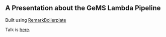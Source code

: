 ## A Presentation about the GeMS Lambda Pipeline

Built using [RemarkBoilerplate](https://github.com/brenopolanski/remark-boilerplate)

Talk is [here](https://dtenenba.github.io/GeMS-HDC-Talk/).
